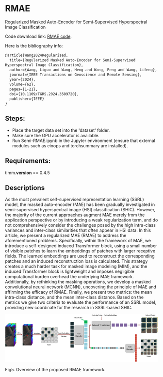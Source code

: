 # RMAE
Regularized Masked Auto-Encoder for Semi-Supervised Hyperspectral Image Classification

Code download link: [RMAE code](https://github.com/swiftest/RMAE/archive/refs/heads/main.zip).

Here is the bibliography info:
<br/>

```jason
@article{Wang2024Regularized,  
  title={Regularized Masked Auto-Encoder for Semi-Supervised Hyperspectral Image Classification},  
  author={Wang, Liguo and Wang, Heng and Wang, Peng and Wang, Lifeng},  
  journal={IEEE Transactions on Geoscience and Remote Sensing},  
  year={2024},
  volume={62},
  pages={1-21},
  doi={10.1109/TGRS.2024.3509720},  
  publisher={IEEE}  
}
```

## Steps:
- Place the target data set into the 'dataset' folder.
- Make sure the GPU accelerator is available.
- Run Semi-RMAE.ipynb in the Jupyter environment (ensure that external modules such as einops and torchsummary are installed).

## Requirements:
timm.__version__ == 0.4.5

## Descriptions

As the most prevalent self-supervised representation learning (SSRL) model, the masked auto-encoder (MAE) has been gradually investigated in semi-supervised hyperspectral image (HSI) classification (SHIC). However, the majority of the current approaches augment MAE merely from the application perspective or by introducing a weak regularization term, and do not comprehensively consider the challenges posed by the high intra-class variances and inter-class similarities that often appear in HSI data. In this article, we present a regularized MAE (RMAE) to address the aforementioned problems. Specifically, within the framework of MAE, we introduce a self-designed induced Transformer block, using a small number of visible patches to learn the embeddings of patches with larger receptive fields. The learned embeddings are used to reconstruct the corresponding patches and an induced reconstruction loss is calculated. This strategy creates a much harder task for masked image modeling (MIM), and the induced Transformer block is lightweight and imposes negligible computational burden overhead the underlying MAE framework. Additionally, by rethinking the masking operations, we develop a masked convolutional neural network (MCNN), uncovering the principle of MAE and affirming the efficacy of RMAE. Finally, we present two metrics: the mean intra-class distance, and the mean inter-class distance. Based on the metrics we give two criteria to evaluate the performance of an SSRL model, providing new coordinate for the research in SSRL-based SHIC.

<img src="figure/RMAE.png" width="630"/>

Fig5. Overview of the proposed RMAE framework.
